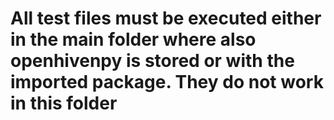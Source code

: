 # All test files must be executed either in the main folder where also openhivenpy is stored or with the imported package. They do not work in this folder
